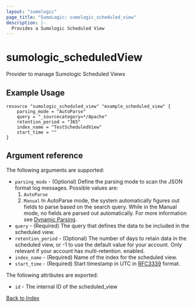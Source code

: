 ```yaml
---
layout: "sumologic"
page_title: "SumoLogic: sumologic_scheduled_view"
description: |-
  Provides a Sumologic Scheduled View
---
```


# sumologic_scheduledView
Provider to manage Sumologic Scheduled Views

## Example Usage
```hcl
resource "sumologic_scheduled_view" "example_scheduled_view" {
    parsing_mode = "AutoParse"
    query = "_sourcecategory=*/Apache"
    retention_period = "365"
    index_name = "TestScheduledView"
    start_time = ""
}
```
## Argument reference

The following arguments are supported:

- `parsing_mode` - (Optional) Define the parsing mode to scan the JSON format log messages. Possible values are:
  1. `AutoParse`
  2. `Manual`
In AutoParse mode, the system automatically figures out fields to parse based on the search query. While in the Manual mode, no fields are parsed out automatically. For more information see [Dynamic Parsing](https://help.sumologic.com/?cid=0011).
- `query` - (Required) The query that defines the data to be included in the scheduled view.
- `retention_period` - (Optional) The number of days to retain data in the scheduled view, or -1 to use the default value for your account.  Only relevant if your account has multi-retention. enabled.
- `index_name` - (Required) Name of the index for the scheduled view.
- `start_time` - (Required) Start timestamp in UTC in [RFC3339](https://tools.ietf.org/html/rfc3339) format.

The following attributes are exported:

- `id` - The internal ID of the scheduled_view



[Back to Index][0]

[0]: ../README.md
